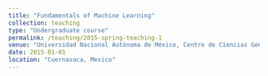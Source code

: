 ```yaml
---
title: "Fundamentals of Machine Learning"
collection: teaching
type: "Undergraduate course"
permalink: /teaching/2015-spring-teaching-1
venue: "Universidad Nacional Autónoma de México, Centro de Ciencias Genómicas"
date: 2015-01-01
location: "Cuernavaca, Mexico"
---
```


